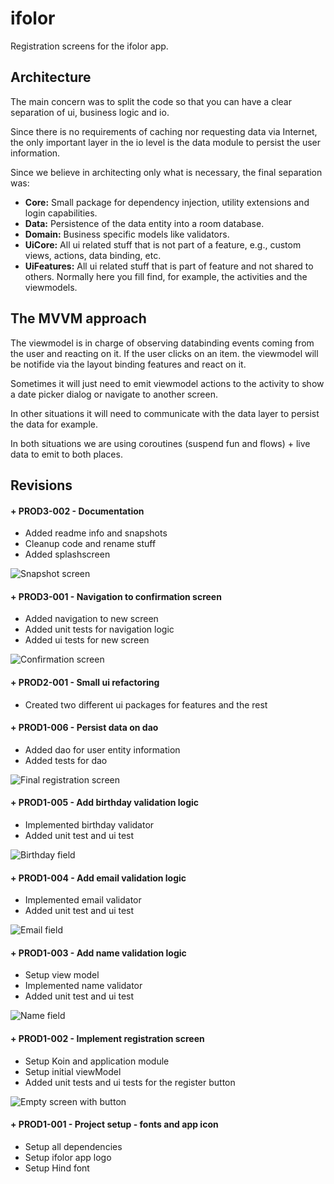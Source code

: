 # ifolor
Registration screens for the ifolor app.

## Architecture

The main concern was to split the code so that you can have a clear separation of ui, business logic and io. 

Since there is no requirements of caching nor requesting data via Internet, the only important layer in the io level is the data module to persist the user information.

Since we believe in architecting only what is necessary, the final separation was:

- **Core:** Small package for dependency injection, utility extensions and login capabilities.
- **Data:** Persistence of the data entity into a room database.
- **Domain:** Business specific models like validators.
- **UiCore:** All ui related stuff that is not part of a feature, e.g., custom views, actions, data binding, etc.
- **UiFeatures:** All ui related stuff that is part of feature and not shared to others. Normally here you fill find, for example, the activities and the viewmodels.

## The MVVM approach
The viewmodel is in charge of observing databinding events coming from the user and reacting on it. If the user clicks on an item. the viewmodel will be notifide via the layout binding features and react on it. 

Sometimes it will just need to emit viewmodel actions to the activity to show a date picker dialog or navigate to another screen. 

In other situations it will need to communicate with the data layer to persist the data for example.

In both situations we are using coroutines (suspend fun and flows) + live data to emit to both places.


## Revisions

#### + PROD3-002 - Documentation
- Added readme info and snapshots
- Cleanup code and rename stuff
- Added splashscreen

![Snapshot screen](snapshots/PROD3-002.png)


#### + PROD3-001 - Navigation to confirmation screen
- Added navigation to new screen
- Added unit tests for navigation logic
- Added ui tests for new screen

![Confirmation screen](snapshots/PROD3-001.png)


#### + PROD2-001 - Small ui refactoring
- Created two different ui packages for features and the rest


#### + PROD1-006 - Persist data on dao
- Added dao for user entity information
- Added tests for dao

![Final registration screen](snapshots/PROD1-006.png)


#### + PROD1-005 - Add birthday validation logic
- Implemented birthday validator
- Added unit test and ui test

![Birthday field](snapshots/PROD1-005.png)


#### + PROD1-004 - Add email validation logic
- Implemented email validator
- Added unit test and ui test

![Email field](snapshots/PROD1-004.png)


#### + PROD1-003 - Add name validation logic
- Setup view model
- Implemented name validator
- Added unit test and ui test

![Name field](snapshots/PROD1-003.png)


#### + PROD1-002 - Implement registration screen
- Setup Koin and application module
- Setup initial viewModel
- Added unit tests and ui tests for the register button

![Empty screen with button](snapshots/PROD1-002.png)


#### + PROD1-001 - Project setup - fonts and app icon
- Setup all dependencies
- Setup ifolor app logo
- Setup Hind font
